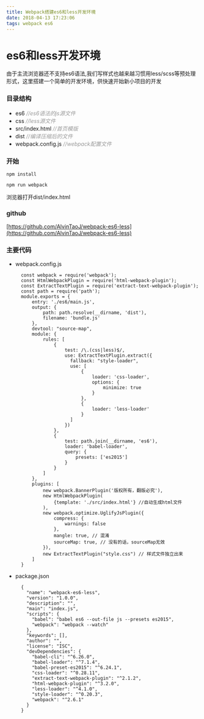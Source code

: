 ```yaml
---
title: Webpack搭建es6和less开发环境
date: 2018-04-13 17:23:06
tags: webpack es6
---
```

# es6和less开发环境
由于主流浏览器还不支持es6语法,我们写样式也越来越习惯用less/scss等预处理形式，这里搭建一个简单的开发环境，供快速开始新小项目的开发

### 目录结构
- es6 *<span style='color:#999'>//es6语法的js源文件</span>*
- css *<span style='color:#999'>//less源文件</span>*
- src/index.html *<span style='color:#999'>//首页模版</span>*
- dist *<span style='color:#999'>//编译压缩后的文件</span>*
- webpack.config.js *<span style='color:#999'>//webpack配置文件</span>*

### 开始
`npm install`

`npm run webpack`

浏览器打开dist/index.html

### github
[https://github.com/AlvinTaoJ/webpack-es6-less](https://github.com/AlvinTaoJ/webpack-es6-less)

### 主要代码
- webpack.config.js

        const webpack = require('webpack');
        const HtmlWebpackPlugin = require('html-webpack-plugin');
        const ExtractTextPlugin = require('extract-text-webpack-plugin');
        const path = require('path');
        module.exports = {
            entry: './es6/main.js',
            output: {
                path: path.resolve(__dirname, 'dist'),
                filename: 'bundle.js'
            },
            devtool: "source-map",
            module: {
                rules: [
                    {
                        test: /\.(css|less)$/,
                        use: ExtractTextPlugin.extract({
                          fallback: "style-loader",
                          use: [
                              {
                                  loader: 'css-loader',
                                  options: {
                                      minimize: true
                                  }
                              },
                              {
                                  loader: 'less-loader'
                              }
                          ]
                        })
                    },
                    {
                        test: path.join(__dirname, 'es6'),
                        loader: 'babel-loader',
                        query: {
                            presets: ['es2015']
                        }
                    }
                ]
            },
            plugins: [
                new webpack.BannerPlugin('版权所有，翻版必究'),
                new HtmlWebpackPlugin(
                    {template: './src/index.html'} //自动生成html文件
                ),
                new webpack.optimize.UglifyJsPlugin({
                    compress: {
                        warnings: false
                    },
                    mangle: true, // 混淆
                    sourceMap: true, // 没有的话，sourceMap无效
                }),
                new ExtractTextPlugin("style.css") // 样式文件独立出来
            ]
        }

- package.json
        
        {
          "name": "webpack-es6-less",
          "version": "1.0.0",
          "description": "",
          "main": "index.js",
          "scripts": {
            "babel": "babel es6 --out-file js --presets es2015",
            "webpack": "webpack --watch"
          },
          "keywords": [],
          "author": "",
          "license": "ISC",
          "devDependencies": {
            "babel-cli": "^6.26.0",
            "babel-loader": "^7.1.4",
            "babel-preset-es2015": "^6.24.1",
            "css-loader": "^0.28.11",
            "extract-text-webpack-plugin": "^2.1.2",
            "html-webpack-plugin": "^3.2.0",
            "less-loader": "^4.1.0",
            "style-loader": "^0.20.3",
            "webpack": "^2.6.1"
          }
        }
